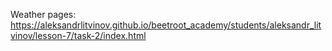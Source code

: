 Weather pages: https://aleksandrlitvinov.github.io/beetroot_academy/students/aleksandr_litvinov/lesson-7/task-2/index.html
